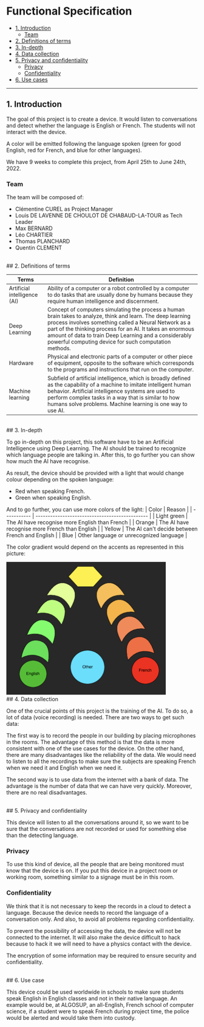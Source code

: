 # Functional Specification

- [1. Introduction](#1-introduction)
  - [Team](#team)
- [2. Definitions of terms](#2-definitions-of-terms)
- [3. In-depth](#3-in-depth)
- [4. Data collection](#4-data-collection)
- [5. Privacy and confidentiality](#5-privacy-and-confidentiality)
  - [Privacy](#privacy)
  - [Confidentiality](#confidentiality)
- [6. Use cases](#6-use-cases)

---



## 1. Introduction

The goal of this project is to create a device. It would listen to conversations and detect whether the language is English or French. The students will not interact with the device.

A color will be emitted following the language spoken (green for good English, red for French, and blue for other languages).

We have 9 weeks to complete this project, from April 25th to June 24th, 2022.

### Team

The team will be composed of:

- Clémentine CUREL as Project Manager
- Louis DE LAVENNE DE CHOULOT DE CHABAUD-LA-TOUR as Tech Leader
- Max BERNARD
- Léo CHARTIER
- Thomas PLANCHARD
- Quentin CLEMENT


<br>
## 2. Definitions of terms

| Terms                        | Definition                                                                                                                                                                                                                                                                                                                                           |
| ---------------------------- | ---------------------------------------------------------------------------------------------------------------------------------------------------------------------------------------------------------------------------------------------------------------------------------------------------------------------------------------------------- |
| Artificial intelligence (AI) | Ability of a computer or a robot controlled by a computer to do tasks that are usually done by humans because they require human intelligence and discernment.                                                                                                                                                                                       |
| Deep Learning                | Concept of computers simulating the process a human brain takes to analyze, think and learn. The deep learning process involves something called a Neural Network as a part of the thinking process for an AI. It takes an enormous amount of data to train Deep Learning and a considerably powerful computing device for such computation methods. |
| Hardware                     | Physical and electronic parts of a computer or other piece of equipment, opposite to the software which corresponds to the programs and instructions that run on the computer.                                                                                                                                                                       |
| Machine learning             | Subfield of artificial intelligence, which is broadly defined as the capability of a machine to imitate intelligent human behavior. Artificial intelligence systems are used to perform complex tasks in a way that is similar to how humans solve problems. Machine learning is one way to use AI.                                                  |


<br>
## 3. In-depth

To go in-depth on this project, this software have to be an Artificial Intelligence using Deep Learning.
The AI should be trained to recognize which language people are talking in. After this, to go further you can show how much the AI have recognise. 

As result, the device should be provided with a light that would change colour depending on the spoken language:
- Red when speaking French.
- Green when speaking English.

And to go further, you can use more colors of the light:
| Color       | Reason                                         |
| ----------- | ---------------------------------------------- |
| Light green | The AI have recognise more English than French |
| Orange      | The AI have recognise more French than English |
| Yellow      | The AI can't decide between French and English |
| Blue        | Other language or unrecognized language        |

The color gradient would depend on the accents as represented in this picture:

<img src="./pictures/Chart.png" width="420" height="350">


<br>
## 4. Data collection

One of the crucial points of this project is the training of the AI. To do so, a lot of data (voice recording) is needed.
There are two ways to get such data:

The first way is to record the people in our building by placing microphones in the rooms. The advantage of this method is that the data is more consistent with one of the use cases for the device.
On the other hand, there are many disadvantages like the reliability of the data. We would need to listen to all the recordings to make sure the subjects are speaking French when we need it and English when we need it.

The second way is to use data from the internet with a bank of data. The advantage is the number of data that we can have very quickly. Moreover, there are no real disadvantages.


<br>
## 5. Privacy and confidentiality

This device will listen to all the conversations around it, so we want to be sure that the conversations are not recorded or used for something else than the detecting language.

### Privacy 

To use this kind of device, all the people that are being monitored must know that the device is on. 
If you put this device in a project room or working room, something similar to a signage must be in this room. 

### Confidentiality

We think that it is not necessary to keep the records in a cloud to detect a language. Because the device needs to record the language of a conversation only.  And also, to avoid all problems regarding confidentiality.

To prevent the possibility of accessing the data, the device will not be connected to the internet. It will also make the device difficult to hack because to hack it we will need to have a physics contact with the device.

The encryption of some information may be required to ensure security and confidentiality.



<br>
## 6. Use case

This device could be used worldwide in schools to make sure students speak English in English classes and not in their native language.
An example would be, at ALGOSUP, an all-English, French school of computer science, if a student were to speak French during project time, the police would be alerted and would take them into custody.


